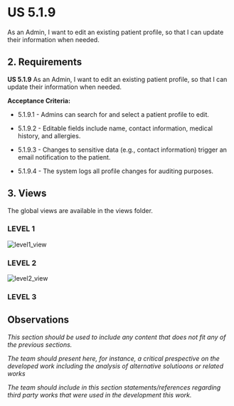 # US 5.1.9

As an Admin, I want to edit an existing patient profile, so that I can update their
information when needed.


## 2. Requirements

**US 5.1.9** As an Admin, I want to edit an existing patient profile, so that I can update their
information when needed.

**Acceptance Criteria:**

- 5.1.9.1 - Admins can search for and select a patient profile to edit.

- 5.1.9.2 - Editable fields include name, contact information, medical history, and allergies.

- 5.1.9.3 - Changes to sensitive data (e.g., contact information) trigger an email notification to the patient.

- 5.1.9.4 - The system logs all profile changes for auditing purposes.

## 3. Views

The global views are available in the views folder. 

### LEVEL 1

![level1_view](level1/process-view.png)

### LEVEL 2

![level2_view](level2/process-view.png)

### LEVEL 3


## Observations

*This section should be used to include any content that does not fit any of the previous sections.*

*The team should present here, for instance, a critical prespective on the developed work including the analysis of alternative solutioons or related works*

*The team should include in this section statements/references regarding third party works that were used in the development this work.*